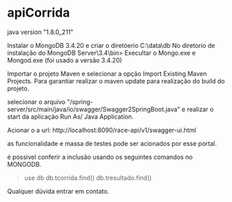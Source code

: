 # apiCorrida

java version "1.8.0_211"

Instalar o MongoDB 3.4.20 e criar o diretóerio C:\data\db
No diretorio de instalação do MongoDB Server\3.4\bin> Execultar o Mongo.exe e Mongod.exe (foi usado a versão 3.4.20)

Importar o projeto Maven e selecionar a opção Import Existing Maven Projects. Para garantiar realizar o maven update para realização do build do projeto.

selecionar o arquivo "/spring-server/src/main/java/io/swagger/Swagger2SpringBoot.java" e realizar o start da aplicação Run As/ Java Application.

Acionar o a url: http://localhost:8090/race-api/v1/swagger-ui.html

as funcionalidade e massa de testes pode ser acionados por esse portal.

é possivel conferir a inclusão usando os seguintes comandos no MONGODB.
> use db
> db.tcorrida.find()
> db.tresultado.find()



Qualquer dúvida entrar em contato.
